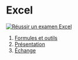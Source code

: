 # Excel


[![Réussir un examen Excel](https://i.ytimg.com/vi/9L1wDUaOxiQ/hqdefault.jpg)](
https://www.youtube.com/watch?v=9L1wDUaOxiQ)

1. [Formules et outils](https://github.com/fxpar/Excel/blob/main/formules-et-outils.md)
3. [Présentation](https://github.com/fxpar/Excel/blob/main/presentation.md)
4. [Échange](https://github.com/fxpar/Excel/blob/main/echange.md)

